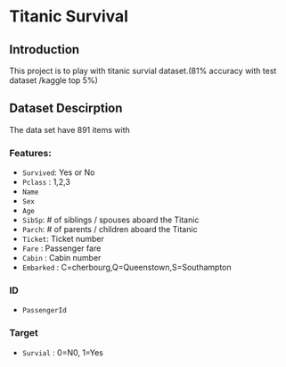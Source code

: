 # Titanic Survival
## Introduction
This project is to play with titanic survial dataset.(81% accuracy with test dataset /kaggle top 5%)

## Dataset Descirption
The data set have 891 items with

### Features:

* `Survived`: Yes or No
* `Pclass` : 1,2,3
* `Name`
* `Sex`
* `Age`
* `SibSp`: # of siblings / spouses aboard the Titanic
* `Parch`: # of parents / children aboard the Titanic
* `Ticket`: Ticket number
* `Fare` : Passenger fare
* `Cabin` : Cabin number
* `Embarked` : C=cherbourg,Q=Queenstown,S=Southampton

### ID

* `PassengerId`

### Target

* `Survial` : 0=N0, 1=Yes

